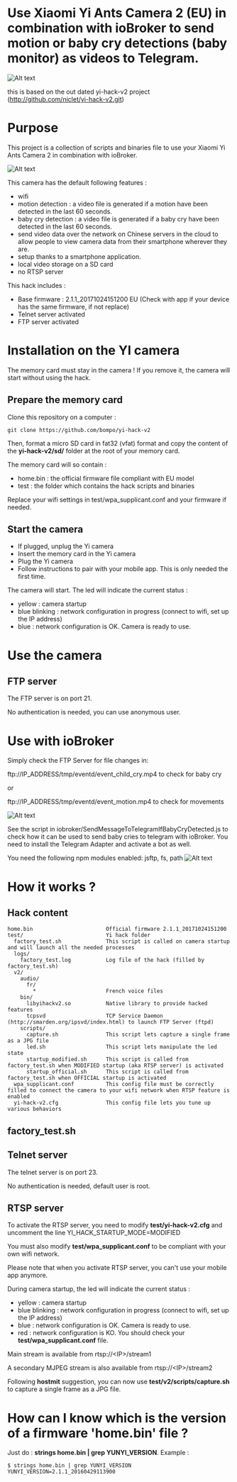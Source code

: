 Use Xiaomi Yi Ants Camera 2 (EU) in combination with ioBroker to send motion or baby cry detections (baby monitor) as videos to Telegram.
=======

![Alt text](telegram_yi_camera.png?raw=true "FTP Events")

this is based on the out dated yi-hack-v2 project (http://github.com/niclet/yi-hack-v2.git)


Purpose
=======

This project is a collection of scripts and binaries file to use your Xiaomi Yi Ants Camera 2 in combination with ioBroker.

![Alt text](yi-v2.png?raw=true "Yi Ants Camera 2")

This camera has the default following features :
* wifi
* motion detection : a video file is generated if a motion have been detected in the last 60 seconds.
* baby cry detection : a video file is generated if a baby cry have been detected in the last 60 seconds.
* send video data over the network on Chinese servers in the cloud to allow people to view camera data from their smartphone wherever they are.
* setup thanks to a smartphone application.
* local video storage on a SD card
* no RTSP server

This hack includes :
* Base firmware : 2.1.1_20171024151200 EU (Check with app if your device has the same firmware, if not replace)
* Telnet server activated
* FTP server activated


Installation on the YI camera
=============================

The memory card must stay in the camera ! If you remove it, the camera will start without using the hack.

Prepare the memory card
-----------------------

Clone this repository on a computer :

    git clone https://github.com/bompo/yi-hack-v2
    
Then, format a micro SD card in fat32 (vfat) format and copy the content of the **yi-hack-v2/sd/** folder at the root of your memory card.

The memory card will so contain :

* home.bin : the official firmware file compliant with EU model
* test : the folder which contains the hack scripts and binaries

Replace your wifi settings in test/wpa_supplicant.conf and your firmware if needed.

Start the camera
----------------

* If plugged, unplug the Yi camera
* Insert the memory card in the Yi camera
* Plug the Yi camera
* Follow instructions to pair with your mobile app. This is only needed the first time.

The camera will start. The led will indicate the current status :
* yellow : camera startup
* blue blinking : network configuration in progress (connect to wifi, set up the IP address)
* blue : network configuration is OK. Camera is ready to use.


Use the camera
==============

FTP server
----------

The FTP server is on port 21.

No authentication is needed, you can use anonymous user.


Use with ioBroker
=============

Simply check the FTP Server for file changes in:

ftp://IP_ADDRESS/tmp/eventd/event_child_cry.mp4 to check for baby cry

or

ftp://IP_ADDRESS/tmp/eventd/event_motion.mp4 to check for movements

![Alt text](ftp_folder.png?raw=true "FTP Events")

See the script in iobroker/SendMessageToTelegramIfBabyCryDetected.js to check how it can be used to send baby cries to telegram with ioBroker. You need to install the Telegram Adapter and activate a bot as well.

You need the following npm modules enabled: jsftp, fs, path
![Alt text](js_modules.png?raw=true "FTP Events")


How it works ?
==============

Hack content
------------

````
home.bin                       Official firmware 2.1.1_20171024151200
test/                          Yi hack folder
  factory_test.sh              This script is called on camera startup and will launch all the needed processes
  logs/
    factory_test.log           Log file of the hack (filled by factory_test.sh)
  v2/
    audio/
      fr/
        *                      French voice files
    bin/
      libyihackv2.so           Native library to provide hacked features
      tcpsvd                   TCP Service Daemon (http://smarden.org/ipsvd/index.html) to launch FTP Server (ftpd)
    scripts/
      capture.sh               This script lets capture a single frame as a JPG file
      led.sh                   This script lets manipulate the led state
      startup_modified.sh      This script is called from factory_test.sh when MODIFIED startup (aka RTSP server) is activated
      startup_official.sh      This script is called from factory_test.sh when OFFICIAL startup is activated
  wpa_supplicant.conf          This config file must be correctly filled to connect the camera to your wifi network when RTSP feature is enabled
  yi-hack-v2.cfg               This config file lets you tune up various behaviors
````


factory_test.sh
---------------


Telnet server
-------------

The telnet server is on port 23.

No authentication is needed, default user is root.


RTSP server
-----------
To activate the RTSP server, you need to modify **test/yi-hack-v2.cfg** and uncomment the line YI\_HACK\_STARTUP\_MODE=MODIFIED

You must also modify **test/wpa_supplicant.conf** to be compliant with your own wifi network.

Please note that when you activate RTSP server, you can't use your mobile app anymore.

During camera startup, the led will indicate the current status :
* yellow : camera startup
* blue blinking : network configuration in progress (connect to wifi, set up the IP address)
* blue : network configuration is OK. Camera is ready to use.
* red : network configuration is KO. You should check your **test/wpa_supplicant.conf** file.

Main stream is available from rtsp://\<IP\>/stream1

A secondary MJPEG stream is also available from rtsp://\<IP\>/stream2

Following **hostmit** suggestion, you can now use **test/v2/scripts/capture.sh** to capture a single frame as a JPG file.


How can I know which is the version of a firmware 'home.bin' file ?
===============================================================

Just do : **strings home.bin | grep YUNYI_VERSION**. Example :

    $ strings home.bin | grep YUNYI_VERSION
    YUNYI_VERSION=2.1.1_20160429113900


